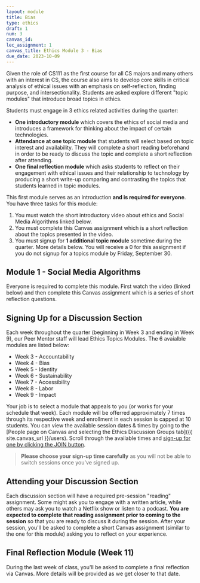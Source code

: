 ```yaml
---
layout: module
title: Bias
type: ethics
draft: 1
num: 3
canvas_id: 
lec_assignment: 1
canvas_title: Ethics Module 3 - Bias
due_date: 2023-10-09
---
```


Given the role of CS111 as the first course for all CS majors and many others with an interest in CS, the course also aims to develop core skills in critical analysis of ethical issues with an emphasis on self-reflection, finding purpose, and intersectionality. Students are asked explore different "topic modules" that introduce broad topics in ethics.

Students must engage in 3 ethics related activities during the quarter:

* **One introductory module** which covers the ethics of social media and introduces a framework for thinking about the impact of certain technologies.
* **Attendance at one topic module** that students will select based on topic interest and availability. They will complete a short reading beforehand in order to be ready to discuss the topic and complete a short reflection after attending.
* **One final reflection module** which asks students to reflect on their engagement with ethical issues and their relationship to technology by producing a short write-up comparing and contrasting the topics that students learned in topic modules.

This first module serves as an introduction **and is required for everyone**. You have three tasks for this module:

1. You must watch the short introductory video about ethics and Social Media Algorithms linked below.
2. You must complete this Canvas assignment which is a short reflection about the topics presented in the video.
3. You must signup for **1 additional topic module** sometime during the quarter. More details below. You will receive a 0 for this assignment if you do not signup for a topics module by Friday, September 30.

## Module 1 - Social Media Algorithms

Everyone is required to complete this module. First watch the video (linked below) and then complete this Canvas assignment which is a series of short reflection questions.

## Signing Up for a Discussion Section

Each week throughout the quarter (beginning in Week 3 and ending in Week 9), our Peer Mentor staff will lead Ethics Topics Modules. The 6 avaialble modules are listed below:

* Week 3 - Accountability
* Week 4 - Bias
* Week 5 - Identity
* Week 6 - Sustainability
* Week 7 - Accessibility
* Week 8 - Labor
* Week 9 - Impact

Your job is to select a module that appeals to you (or works for your schedule that week). Each module will be offerred approximately 7 times through its respective week and enrollment in each session is capped at 10 students. You can view the available session dates & times by going to the [People page on Canvas and selecting the Ethics Discussion Groups tab]({{ site.canvas_url }}/users). Scroll through the available times and [sign-up for one by clicking the JOIN button](https://community.canvaslms.com/t5/Student-Guide/How-do-I-join-a-group-as-a-student/ta-p/468).

> **Please choose your sign-up time carefully** as you will not be able to switch sessions once you've signed up.

## Attending your Discussion Section

Each discussion section will have a required pre-session "reading" assignment. Some might ask you to engage with a written article, while others may ask you to watch a Netflix show or listen to a podcast. **You are expected to complete that reading assignment prior to coming to the session** so that you are ready to discuss it during the session. After your session, you'll be asked to complete a short Canvas assignment (similar to the one for this module) asking you to reflect on your experience.

## Final Reflection Module (Week 11)

During the last week of class, you'll be asked to complete a final reflection via Canvas. More details will be provided as we get closer to that date.